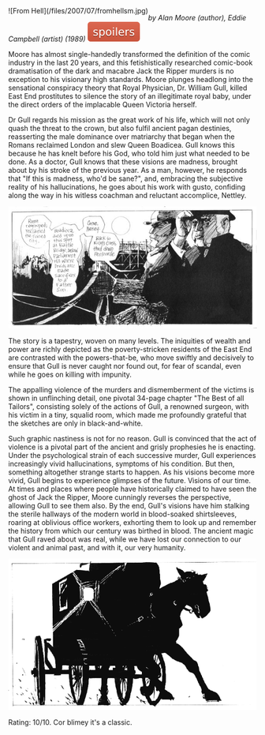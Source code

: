 <!--
.. title: From Hell
.. slug: from-hell
.. date: 2007-07-21 22:34:22-05:00
.. tags: media,book,comic,fiction,mental-health
.. type: text
-->

<span style="float: left">
![From Hell](/files/2007/07/fromhellsm.jpg)
</span>

*by Alan Moore (author), Eddie Campbell (artist) (1989)* ![spoilers](/files/spoilers.svg)

Moore has almost single-handedly transformed the definition of the comic
industry in the last 20 years, and this fetishistically researched
comic-book dramatisation of the dark and macabre Jack the Ripper murders
is no exception to his visionary high standards. Moore plunges headlong
into the sensational conspiracy theory that Royal Physician, Dr. William
Gull, killed East End prostitutes to silence the story of an
illegitimate royal baby, under the direct orders of the implacable Queen
Victoria herself.

Dr Gull regards his mission as the great work of his life, which will
not only quash the threat to the crown, but also fulfil ancient pagan
destinies, reasserting the male dominance over matriarchy that began
when the Romans reclaimed London and slew Queen Boadicea. Gull knows
this because he has knelt before his God, who told him just what needed
to be done. As a doctor, Gull knows that these visions are madness,
brought about by his stroke of the previous year. As a man, however, he
responds that "If this is madness, who'd be sane?", and, embracing the
subjective reality of his hallucinations, he goes about his work with
gusto, confiding along the way in his witless coachman and reluctant
accomplice, Nettley.

![Dr Gull and coachman Nettley](/files/2007/07/boadicea-died-sm.jpg "Dr. Gull & coachman Nettley")

The story is a tapestry, woven on many levels. The iniquities of wealth
and power are richly depicted as the poverty-stricken residents of the
East End are contrasted with the powers-that-be, who move swiftly and
decisively to ensure that Gull is never caught nor found out, for fear
of scandal, even while he goes on killing with impunity.

The appalling violence of the murders and dismemberment of the victims
is shown in unflinching detail, one pivotal 34-page chapter "The Best of
all Tailors", consisting solely of the actions of Gull, a renowned
surgeon, with his victim in a tiny, squalid room, which made me
profoundly grateful that the sketches are only in black-and-white.

Such graphic nastiness is not for no reason. Gull is convinced that the
act of violence is a pivotal part of the ancient and grisly prophesies
he is enacting. Under the psychological strain of each successive
murder, Gull experiences increasingly vivid hallucinations, symptoms of
his condition. But then, something altogether strange starts to happen.
As his visions become more vivid, Gull begins to experience glimpses of
the future. Visions of our time. At times and places where people have
historically claimed to have seen the ghost of Jack the Ripper, Moore
cunningly reverses the perspective, allowing Gull to see them also. By
the end, Gull's visions have him stalking the sterile hallways of the
modern world in blood-soaked shirtsleeves, roaring at oblivious office
workers, exhorting them to look up and remember the history from which
our century was birthed in blood. The ancient magic that Gull raved
about was real, while we have lost our connection to our violent and
animal past, and with it, our very humanity.

![Nettley's coach - harbinger of doom.](/files/2007/07/coach-sm.png "Nettley's coach - harbinger of doom.")

Rating: 10/10.
Cor blimey it's a classic.

<br style="clear: both" />
